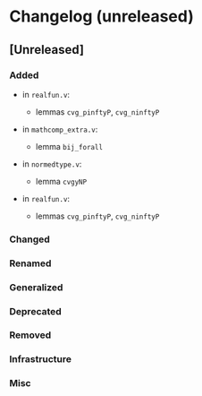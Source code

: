 # Changelog (unreleased)

## [Unreleased]

### Added

- in `realfun.v`:
  + lemmas `cvg_pinftyP`, `cvg_ninftyP`

- in `mathcomp_extra.v`:
  + lemma `bij_forall`

- in `normedtype.v`:
  + lemma `cvgyNP`

- in `realfun.v`:
  + lemmas `cvg_pinftyP`, `cvg_ninftyP`

### Changed

### Renamed

### Generalized

### Deprecated

### Removed

### Infrastructure

### Misc
